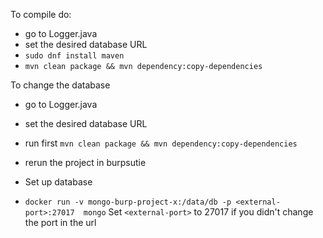 To compile do:
- go to Logger.java
- set the desired database URL
- `sudo dnf install maven`
- `mvn clean package && mvn dependency:copy-dependencies`

To change the database 
- go to Logger.java
- set the desired database URL
- run first `mvn clean package && mvn dependency:copy-dependencies`
- rerun the project in burpsutie


- Set up database
- `docker run -v mongo-burp-project-x:/data/db -p <external-port>:27017  mongo`  Set `<external-port>` to 27017 if you didn't change the port in the url